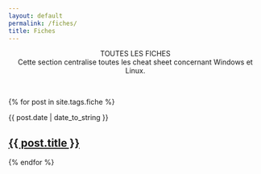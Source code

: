 ```yaml
---
layout: default
permalink: /fiches/
title: Fiches
---
```

<p align="center">TOUTES LES FICHES</br>Cette section centralise toutes les cheat sheet concernant Windows et Linux.</p><br>


 {% for post in site.tags.fiche %}
  <article>
  <div class="date"><time datetime="{{ post.date | date: "%Y-%m-%d" }}">{{ post.date | date_to_string }}</time></div>
    <h2>
        <a href="{{ post.url }}">{{ post.title }}</a>
    </h2>

  </article>
{% endfor %}
